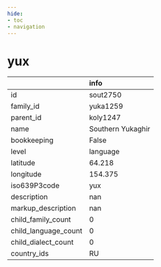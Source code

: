 ```yaml
---
hide:
- toc
- navigation
---
```

# yux
|                      | info              |
|:---------------------|:------------------|
| id                   | sout2750          |
| family_id            | yuka1259          |
| parent_id            | koly1247          |
| name                 | Southern Yukaghir |
| bookkeeping          | False             |
| level                | language          |
| latitude             | 64.218            |
| longitude            | 154.375           |
| iso639P3code         | yux               |
| description          | nan               |
| markup_description   | nan               |
| child_family_count   | 0                 |
| child_language_count | 0                 |
| child_dialect_count  | 0                 |
| country_ids          | RU                |